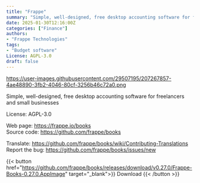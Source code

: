 ```yaml
---
title: "Frappe"
summary: "Simple, well-designed, free desktop accounting software for freelancers and small businesses"
date: 2025-01-30T12:16:00Z
categories: ["Finance"]
authors:
- "Frappe Technologies"
tags:
- "Budget software"
License: AGPL-3.0
draft: false
---
```


https://user-images.githubusercontent.com/29507195/207267857-4ae48890-3fb2-4046-80cf-3256b46c72a0.png

Simple, well-designed, free desktop accounting software for freelancers and small businesses

License: AGPL-3.0

Web page: <https://frappe.io/books>  
Source code: <https://github.com/frappe/books>

Translate: <https://github.com/frappe/books/wiki/Contributing-Translations>  
Report the bug: <https://github.com/frappe/books/issues/new>  

{{< button href="https://github.com/frappe/books/releases/download/v0.27.0/Frappe-Books-0.27.0.AppImage" target="_blank">}}
Download
{{< /button >}}